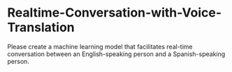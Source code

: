 # Realtime-Conversation-with-Voice-Translation
Please create a machine learning model that facilitates real-time conversation between an English-speaking person and a Spanish-speaking person.
